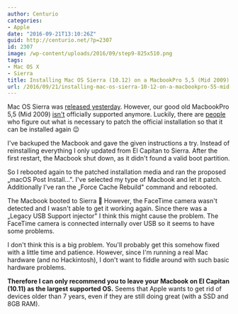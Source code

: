 ```yaml
---
author: Centurio
categories:
- Apple
date: "2016-09-21T13:10:26Z"
guid: http://centurio.net/?p=2307
id: 2307
image: /wp-content/uploads/2016/09/step9-825x510.png
tags:
- Mac OS X
- Sierra
title: Installing Mac OS Sierra (10.12) on a MacbookPro 5,5 (Mid 2009)
url: /2016/09/21/installing-mac-os-sierra-10-12-on-a-macbookpro-55-mid-2009/
---
```

Mac OS Sierra was [released yesterday](http://www.macworld.co.uk/news/mac-software/macos-sierra-release-date-uk-macos-sierra-new-features-2016-out-today-3630374/). However, our good old MacbookPro 5,5 (Mid 2009) [isn't](http://osxdaily.com/2016/06/14/macos-sierra-compatibility-list/) officially supported anymore. Luckily, there are [people](http://dosdude1.com/sierrapatch.html) who figure out what is necessary to patch the official installation so that it can be installed again 😉

I've backuped the Macbook and gave the given instructions a try. Instead of reinstalling everything I only updated from El Capitan to Sierra. After the first restart, the Macbook shut down, as it didn't found a valid boot partition.

So I rebooted again to the patched installation media and ran the proposed &#8222;macOS Post Install...". I've selected my type of Macbook and let it patch. Additionally I've ran the &#8222;Force Cache Rebuild" command and rebooted.

The Macbook booted to Sierra 🙂 However, the FaceTime camera wasn't detected and I wasn't able to get it working again. Since there was a &#8222;Legacy USB Support injector" I think this might cause the problem. The FaceTime camera is connected internally over USB so it seems to have some problems.

I don't think this is a big problem. You'll probably get this somehow fixed with a little time and patience. However, since I'm running a real Mac hardware (and no Hackintosh), I don't want to fiddle around with such basic hardware problems.

**Therefore I can only recommend you to leave your Macbook on El Capitan (10.11) as the largest supported OS.** Seems that Apple wants to get rid of devices older than 7 years, even if they are still doing great (with a SSD and 8GB RAM).